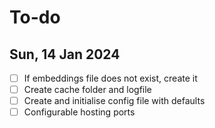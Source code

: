 # To-do

## Sun, 14 Jan 2024
- [ ] If embeddings file does not exist, create it
- [ ] Create cache folder and logfile
- [ ] Create and initialise config file with defaults
- [ ] Configurable hosting ports
